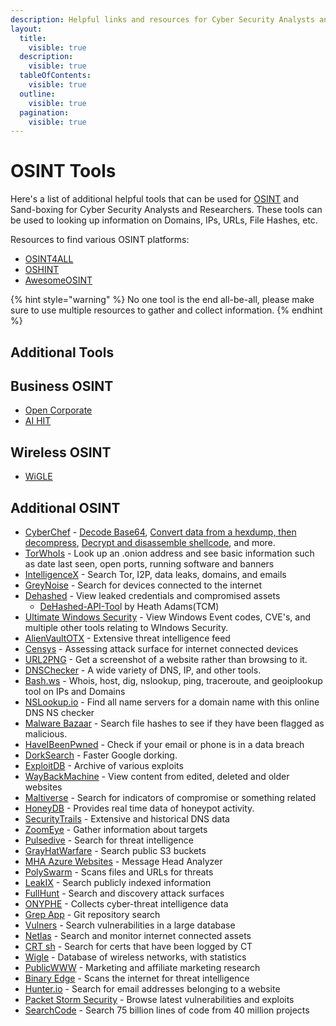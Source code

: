 ```yaml
---
description: Helpful links and resources for Cyber Security Analysts and Researchers
layout:
  title:
    visible: true
  description:
    visible: true
  tableOfContents:
    visible: true
  outline:
    visible: true
  pagination:
    visible: true
---
```


# OSINT Tools

Here's a list of additional helpful tools that can be used for [OSINT](./) and Sand-boxing for Cyber Security Analysts and Researchers. These tools can be used to looking up information on Domains, IPs, URLs, File Hashes, etc.

Resources to find various OSINT platforms:

* [OSINT4ALL](https://start.me/p/L1rEYQ/osint4all)
* [OSHINT](https://ohshint.gitbook.io/oh-shint-its-a-blog/)
* [AwesomeOSINT](https://github.com/jivoi/awesome-osint)

{% hint style="warning" %}
No one tool is the end all-be-all, please make sure to use multiple resources to gather and collect information.
{% endhint %}

## Additional Tools

## Business OSINT

* [Open Corporate](https://opencorporates.com/)
* [AI HIT](https://www.aihitdata.com/)

## Wireless OSINT

* [WiGLE](https://wigle.net/)

## Additional OSINT

* [CyberChef](https://gchq.github.io/CyberChef/) - [Decode Base64](https://icyberchef.com/#recipe=From\_Base64\('A-Za-z0-9%2B/%3D',true\)\&input=U0dGamF5QjBhR1VnVUd4aGJtVjBJUT09), [Convert data from a hexdump, then decompress](https://icyberchef.com/#recipe=From\_Hexdump\(\)Gunzip\(\)\&input=MDAwMDAwMDAgIDFmIDhiIDA4IDAwIDEyIGJjIGYzIDU3IDAwIGZmIDBkIGM3IGMxIDA5IDAwIDIwICB8Li4uLi6881cu/y7HwS4uIHwKMDAwMDAwMTAgIDA4IDA1IGQwIDU1IGZlIDA0IDJkIGQzIDA0IDFmIGNhIDhjIDQ0IDIxIDViIGZmICB8Li7QVf4uLdMuLsouRCFb/3wKMDAwMDAwMjAgIDYwIGM3IGQ3IDAzIDE2IGJlIDQwIDFmIDc4IDRhIDNmIDA5IDg5IDBiIDlhIDdkICB8YMfXLi6%2BQC54Sj8uLi4ufXwKMDAwMDAwMzAgIDRlIGM4IDRlIDZkIDA1IDFlIDAxIDhiIDRjIDI0IDAwIDAwIDAwICAgICAgICAgICB8TshObS4uLi5MJC4uLnw), [Decrypt and disassemble shellcode](https://icyberchef.com/#recipe=RC4\(%7B'option':'UTF8','string':'secret'%7D,'Hex','Hex'\)Disassemble\_x86\('64','Full%20x86%20architecture',16,0,true,true\)\&input=MjFkZGQyNTQwMTYwZWU2NWZlMDc3NzEwM2YyYTM5ZmJlNWJjYjZhYTBhYWJkNDE0ZjkwYzZjYWY1MzEyNzU0YWY3NzRiNzZiM2JiY2QxOTNjYjNkZGZkYmM1YTI2NTMzYTY4NmI1OWI4ZmVkNGQzODBkNDc0NDIwMWFlYzIwNDA1MDcxMzhlMmZlMmIzOTUwNDQ2ZGIzMWQyYmM2MjliZTRkM2YyZWIwMDQzYzI5M2Q3YTVkMjk2MmMwMGZlNmRhMzAwNzJkOGM1YTZiNGZlN2Q4NTlhMDQwZWVhZjI5OTczMzYzMDJmNWEwZWMxOQ), and more.
* [TorWhoIs](https://torwhois.com/) - Look up an .onion address and see basic information such as date last seen, open ports, running software and banners
* [IntelligenceX](https://intelx.io/) - Search Tor, I2P, data leaks, domains, and emails
* [GreyNoise](https://viz.greynoise.io/) - Search for devices connected to the internet
* [Dehashed](https://dehashed.com/) - View leaked credentials and compromised assets
  * [DeHashed-API-Too](https://github.com/hmaverickadams/DeHashed-API-Tool)l by Heath Adams(TCM)
* [Ultimate Windows Security](https://www.ultimatewindowssecurity.com/) - View Windows Event codes, CVE's, and multiple other tools relating to WIndows Security.
* [AlienVaultOTX](https://otx.alienvault.com/) - Extensive threat intelligence feed
* [Censys](https://search.censys.io/) - Assessing attack surface for internet connected devices
* [URL2PNG](https://www.url2png.com/) - Get a screenshot of a website rather than browsing to it.
* [DNSChecker](https://dnschecker.org/all-tools.php) - A wide variety of DNS, IP, and other tools.
* [Bash.ws](https://bash.ws/) - Whois, host, dig, nslookup, ping, traceroute, and geoiplookup tool on IPs and Domains
* [NSLookup.io](https://www.nslookup.io/ns-lookup/) - Find all name servers for a domain name with this online DNS NS checker
* [Malware Bazaar](https://bazaar.abuse.ch/) - Search file hashes to see if they have been flagged as malicious.
* [HaveIBeenPwned](https://haveibeenpwned.com/?ref=websitehunt) - Check if your email or phone is in a data breach
* [DorkSearch](https://dorksearch.com/) - Faster Google dorking.
* [ExploitDB](https://www.exploit-db.com/) - Archive of various exploits
* [WayBackMachine](https://web.archive.org/) - View content from edited, deleted and older websites
* [Maltiverse](https://maltiverse.com/collection) - Search for indicators of compromise or something related
* [HoneyDB](https://honeydb.io/) - Provides real time data of honeypot activity.
* [SecurityTrails](https://securitytrails.com/dns-trails) - Extensive and historical DNS data
* [ZoomEye](https://www.zoomeye.org/) - Gather information about targets
* [Pulsedive](https://pulsedive.com/) - Search for threat intelligence
* [GrayHatWarfare](https://grayhatwarfare.com/) - Search public S3 buckets
* [MHA Azure Websites](https://mha.azurewebsites.net/) - Message Head Analyzer
* [PolySwarm](https://polyswarm.network/) - Scans files and URLs for threats
* [LeakIX](https://leakix.net/) - Search publicly indexed information
* [FullHunt](https://fullhunt.io/) - Search and discovery attack surfaces
* [ONYPHE](https://www.onyphe.io/) - Collects cyber-threat intelligence data
* [Grep App](https://grep.app/) - Git repository search
* [Vulners](https://vulners.com/search) - Search vulnerabilities in a large database
* [Netlas](https://app.netlas.io/host/) - Search and monitor internet connected assets
* [CRT sh](https://crt.sh/) - Search for certs that have been logged by CT
* [Wigle](https://wigle.net/) - Database of wireless networks, with statistics
* [PublicWWW](https://publicwww.com/) - Marketing and affiliate marketing research
* [Binary Edge](https://www.binaryedge.io/) - Scans the internet for threat intelligence
* [Hunter.io](https://hunter.io/) - Search for email addresses belonging to a website
* [Packet Storm Security](https://packetstormsecurity.com/) - Browse latest vulnerabilities and exploits
* [SearchCode](https://searchcode.com/) - Search 75 billion lines of code from 40 million projects
